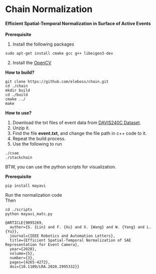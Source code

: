 # Chain Normalization
#### Efficient Spatial-Temporal Normalization in Surface of Active Events

**Prerequisite**
1. Install the following packages
```
sudo apt-get install cmake gcc g++ libeigen3-dev
```
2. Install the [OpenCV](https://docs.opencv.org/3.4.6/d7/d9f/tutorial_linux_install.html) 


**How to build?**
```
git clone https://github.com/eleboss/chain.git
cd ./chain
mkdir build
cd ./build
cmake ../
make
```
**How to use?**
1. Download the txt files of event data from [DAVIS240C Dataset](http://rpg.ifi.uzh.ch/davis_data.html).
2. Unzip it.
3. Find the file **event.txt**, and change the file path in c++ code to it.
4. Repeat the build process.
5. Use the following to run
```
./csae
./stackchain
```
BTW, you can use the python scripts for visualization.

**Prerequisite**
```
pip install mayavi
```
Run the normalization code  
Then
```
cd ./scripts
python mayavi_matc.py
```

<!-- #### Results -->
<!-- ![demo](./images/demo.png) -->

<!-- #### Animation -->
```
@ARTICLE{9095269,
  author={S. {Lin} and F. {Xu} and X. {Wang} and W. {Yang} and L. {Yu}},
  journal={IEEE Robotics and Automation Letters}, 
  title={Efficient Spatial-Temporal Normalization of SAE Representation for Event Camera}, 
  year={2020},
  volume={5},
  number={3},
  pages={4265-4272},
  doi={10.1109/LRA.2020.2995332}}
 ```
